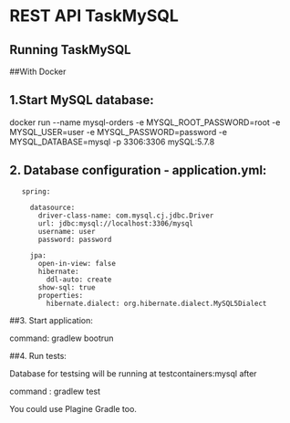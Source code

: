 # REST API TaskMySQL

## Running TaskMySQL

##With Docker

## 1.Start MySQL database:

 docker run --name mysql-orders -e MYSQL_ROOT_PASSWORD=root
  -e MYSQL_USER=user
  -e MYSQL_PASSWORD=password
  -e MYSQL_DATABASE=mysql
  -p 3306:3306
  mySQL:5.7.8

## 2. Database configuration -  application.yml:
       spring:

         datasource:
           driver-class-name: com.mysql.cj.jdbc.Driver
           url: jdbc:mysql://localhost:3306/mysql
           username: user
           password: password

         jpa:
           open-in-view: false
           hibernate:
             ddl-auto: create
           show-sql: true
           properties:
             hibernate.dialect: org.hibernate.dialect.MySQL5Dialect
##3. Start application:

 command: gradlew bootrun

##4. Run tests:


 Database for testsing will be running at testcontainers:mysql after

 command : gradlew test

   You could use Plagine Gradle too.








